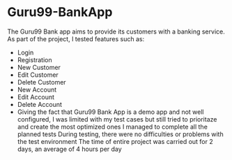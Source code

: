# Guru99-BankApp
The Guru99 Bank app aims to provide its customers with a banking service.
As part of the project, I tested features such as:
- Login
- Registration
- New Customer
- Edit Customer
- Delete Customer
- New Account
- Edit Account
- Delete Account
- Giving the fact that Guru99 Bank App is a demo app and not well configured, I was limited with my test cases but still tried to prioritaze and create the most optimized ones
  I managed to complete all the planned tests
  During testing, there were no difficulties or problems with the test environment
  The time of entire project was carried out for 2 days, an average of 4 hours per day

